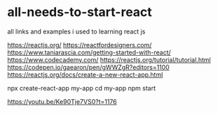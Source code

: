 # all-needs-to-start-react
all links and examples i used to learning react js

https://reactjs.org/
https://reactfordesigners.com/
https://www.taniarascia.com/getting-started-with-react/
https://www.codecademy.com/
https://reactjs.org/tutorial/tutorial.html
https://codepen.io/gaearon/pen/gWWZgR?editors=1100
https://reactjs.org/docs/create-a-new-react-app.html


npx create-react-app my-app
cd my-app
npm start

https://youtu.be/Ke90Tje7VS0?t=1176
